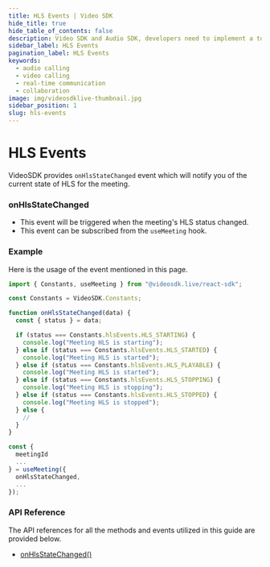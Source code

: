 ```yaml
---
title: HLS Events | Video SDK
hide_title: true
hide_table_of_contents: false
description: Video SDK and Audio SDK, developers need to implement a token server. This requires efforts on both the front-end and backend.
sidebar_label: HLS Events
pagination_label: HLS Events
keywords:
  - audio calling
  - video calling
  - real-time communication
  - collaboration
image: img/videosdklive-thumbnail.jpg
sidebar_position: 1
slug: hls-events
---
```


# HLS Events

VideoSDK provides `onHlsStateChanged` event which will notify you of the current state of HLS for the meeting.

### onHlsStateChanged

- This event will be triggered when the meeting's HLS status changed.
- This event can be subscribed from the `useMeeting` hook.

### Example

Here is the usage of the event mentioned in this page.

```javascript
import { Constants, useMeeting } from "@videosdk.live/react-sdk";

const Constants = VideoSDK.Constants;

function onHlsStateChanged(data) {
  const { status } = data;

  if (status === Constants.hlsEvents.HLS_STARTING) {
    console.log("Meeting HLS is starting");
  } else if (status === Constants.hlsEvents.HLS_STARTED) {
    console.log("Meeting HLS is started");
  } else if (status === Constants.hlsEvents.HLS_PLAYABLE) {
    console.log("Meeting HLS is started");
  } else if (status === Constants.hlsEvents.HLS_STOPPING) {
    console.log("Meeting HLS is stopping");
  } else if (status === Constants.hlsEvents.HLS_STOPPED) {
    console.log("Meeting HLS is stopped");
  } else {
    //
  }
}

const {
  meetingId
  ...
} = useMeeting({
  onHlsStateChanged,
  ...
});
```

### API Reference

The API references for all the methods and events utilized in this guide are provided below.

- [onHlsStateChanged()](/react/api/sdk-reference/use-meeting/events#onhlsstatechanged)
